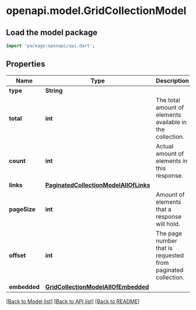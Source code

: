 # openapi.model.GridCollectionModel

## Load the model package
```dart
import 'package:openapi/api.dart';
```

## Properties
Name | Type | Description | Notes
------------ | ------------- | ------------- | -------------
**type** | **String** |  | 
**total** | **int** | The total amount of elements available in the collection. | 
**count** | **int** | Actual amount of elements in this response. | 
**links** | [**PaginatedCollectionModelAllOfLinks**](PaginatedCollectionModelAllOfLinks.md) |  | 
**pageSize** | **int** | Amount of elements that a response will hold. | 
**offset** | **int** | The page number that is requested from paginated collection. | 
**embedded** | [**GridCollectionModelAllOfEmbedded**](GridCollectionModelAllOfEmbedded.md) |  | 

[[Back to Model list]](../README.md#documentation-for-models) [[Back to API list]](../README.md#documentation-for-api-endpoints) [[Back to README]](../README.md)


